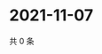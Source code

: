 # 2021-11-07

共 0 条

<!-- BEGIN WEIBO -->
<!-- 最后更新时间 Sun Nov 07 2021 17:13:56 GMT+0800 (China Standard Time) -->

<!-- END WEIBO -->
